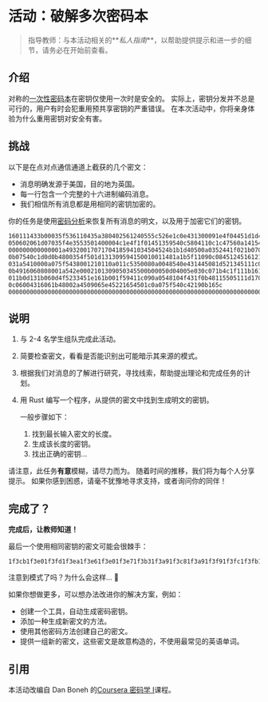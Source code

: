 # 活动：破解多次密码本

> 指导教师：与本活动相关的**_私人指南_**，以帮助提供提示和进一步的细节，请务必在开始前查看。

## 介绍

对称的[一次性密码本](https://en.wikipedia.org/wiki/One-time_pad#Example)在密钥仅使用一次时是安全的。
实际上，密钥分发并不总是可行的，用户有时会犯重用预共享密钥的严重错误。
在本次活动中，你将亲身体验为什么重用密钥对安全有害。

## 挑战

以下是在点对点通信通道上截获的几个密文：

- 消息明确发源于美国，目的地为英国。
- 每一行包含一个完整的十六进制编码消息。
- 我们相信所有消息都是用相同的密钥加密的。

你的任务是使用[密码分析](https://en.wikipedia.org/wiki/Cryptanalysis)来恢复所有消息的明文，以及用于加密它们的密钥。

```text
160111433b00035f536110435a380402561240555c526e1c0e431300091e4f04451d1d490d1c49010d000a0a4510111100000d434202081f0755034f13031600030d0204040e
050602061d07035f4e3553501400004c1e4f1f01451359540c5804110c1c47560a1415491b06454f0e45040816431b144f0f4900450d1501094c1b16550f0b4e151e03031b450b4e020c1a124f020a0a4d09071f16003a0e5011114501494e16551049021011114c291236520108541801174b03411e1d124554284e141a0a1804045241190d543c00075453020a044e134f540a174f1d080444084e01491a090b0a1b4103570740
000000000000001a49320017071704185941034504524b1b1d40500a0352441f021b0708034e4d0008451c40450101064f071d1000100201015003061b0b444c00020b1a16470a4e051a4e114f1f410e08040554154f064f410c1c00180c0010000b0f5216060605165515520e09560e00064514411304094c1d0c411507001a1b45064f570b11480d001d4c134f060047541b185c
0b07540c1d0d0b4800354f501d131309594150010011481a1b5f11090c0845124516121d0e0c411c030c45150a16541c0a0b0d43540c411b0956124f0609075513051816590026004c061c014502410d024506150545541c450110521a111758001d0607450d11091d00121d4f0541190b45491e02171a0d49020a534f
031a5410000a075f5438001210110a011c5350080a0048540e431445081d521345111c041f0245174a0006040002001b01094914490f0d53014e570214021d00160d151c57420a0d03040b4550020e1e1f001d071a56110359420041000c0b06000507164506151f104514521b02000b0145411e05521c1852100a52411a0054180a1e49140c54071d5511560201491b0944111a011b14090c0e41
0b4916060808001a542e0002101309050345500b00050d04005e030c071b4c1f111b161a4f01500a08490b0b451604520d0b1d1445060f531c48124f1305014c051f4c001100262d38490f0b4450061800004e001b451b1d594e45411d014e004801491b0b0602050d41041e0a4d53000d0c411c41111c184e130a0015014f03000c1148571d1c011c55034f12030d4e0b45150c5c
011b0d131b060d4f5233451e161b001f59411c090a0548104f431f0b48115505111d17000e02000a1e430d0d0b04115e4f190017480c14074855040a071f4448001a050110001b014c1a07024e5014094d0a1c541052110e54074541100601014e101a5c
0c06004316061b48002a4509065e45221654501c0a075f540c42190b165c
00000000000000000000000000000000000000000000000000000000000000000000000000000000000000000000000000000000000000000000000000000000000000000000000000000000000000000000000000000000000000000000000000000000000000000000000000000000000000000000000000000000000000000000000000000000000000000000000000000000000000000000000000000000000000000000000000000000000000000000
```

## 说明

1. 与 2-4 名学生组队完成此活动。
2. 简要检查密文，看看是否能识别出可能暗示其来源的模式。
3. 根据我们对消息的了解进行研究，寻找线索，帮助提出理论和完成任务的计划。
4. 用 Rust 编写一个程序，从提供的密文中找到生成明文的密钥。

   一般步骤如下：

   1. 找到最长输入密文的长度。
   1. 生成该长度的密钥。
   1. 找出正确的密钥...

请注意，此任务**有意**模糊，请尽力而为。
随着时间的推移，我们将为每个人分享提示。
如果你感到困惑，请毫不犹豫地寻求支持，或者询问你的同伴！

## 完成了？

**完成后，让教师知道！**

最后一个使用相同密钥的密文可能会很棘手：

```text
1f3cb1f3e01f3fd1f3ea1f3e61f3e01f3e71f3b31f3a91f3c81f3a91f3f91f3fc1f3fb1f3ec1f3e51f3f01f3a91f3f91f3ec1f3ec526e1b014a020411074c17111b1c071c4e4f0146430d0d08131d1d010707040017091648461e1d0618444f074c010e19594f0f1f1a07024e1d041719164e1c1652114f411645541b004e244f080213010c004c3b4c0911040e480e070b00310213101c4d0d4e00360b4f151a005253184913040e115454084f010f114554111d1a550f0d520401461f3e01f3e71f3e81f3e71f3ea1f3e01f3e81f3e51f3a91f3e01f3e71f3fa1f3fd1f3e01f3fd1f3fc1f3fd1f3e01f3e61f3e71f3a7
```

注意到模式了吗？为什么会这样... 🤔

如果你想做更多，可以想办法改进你的解决方案，例如：

- 创建一个工具，自动生成密码密钥。
- 添加一种生成新密文的方法。
- 使用其他密码方法创建自己的密文。
- 提供一组新的密文，这些密文是故意构造的，不使用最常见的英语单词。

## 引用

本活动改编自 Dan Boneh 的[Coursera 密码学 I](https://www.coursera.org/learn/crypto/quiz/KZ9js/week-1-programming-assignment-optional/attempt)课程。